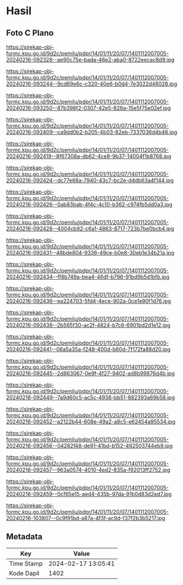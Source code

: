 # Hasil

## Foto C Plano

https://sirekap-obj-formc.kpu.go.id/9d2c/pemilu/pdpr/14/01/11/20/07/1401112007005-20240216-092328--ae90c75e-bada-46e2-aba0-8722eecac8d9.jpg

https://sirekap-obj-formc.kpu.go.id/9d2c/pemilu/pdpr/14/01/11/20/07/1401112007005-20240216-093244--9cd69e6c-c320-40e6-b0d4-7e3022d48028.jpg

https://sirekap-obj-formc.kpu.go.id/9d2c/pemilu/pdpr/14/01/11/20/07/1401112007005-20240216-093250--87b398f2-0307-42e5-826a-15e5f75e02ef.jpg

https://sirekap-obj-formc.kpu.go.id/9d2c/pemilu/pdpr/14/01/11/20/07/1401112007005-20240216-092409--ca9dd0b2-b205-4b03-82eb-7337036d4b46.jpg

https://sirekap-obj-formc.kpu.go.id/9d2c/pemilu/pdpr/14/01/11/20/07/1401112007005-20240216-092419--8f67308a-db62-4ce8-9b37-14004f1b8768.jpg

https://sirekap-obj-formc.kpu.go.id/9d2c/pemilu/pdpr/14/01/11/20/07/1401112007005-20240216-092424--dc77e68a-7940-43c7-bc2e-d4db63a4f144.jpg

https://sirekap-obj-formc.kpu.go.id/9d2c/pemilu/pdpr/14/01/11/20/07/1401112007005-20240216-092426--0ab83bab-4f4c-4c10-b362-c974fb5dd0a3.jpg

https://sirekap-obj-formc.kpu.go.id/9d2c/pemilu/pdpr/14/01/11/20/07/1401112007005-20240216-092428--4004cb92-c6a1-4863-8717-723b7be0bcb4.jpg

https://sirekap-obj-formc.kpu.go.id/9d2c/pemilu/pdpr/14/01/11/20/07/1401112007005-20240216-092431--48bde804-9336-49ce-b0e8-30eb1e34b21a.jpg

https://sirekap-obj-formc.kpu.go.id/9d2c/pemilu/pdpr/14/01/11/20/07/1401112007005-20240216-092434--ff8b749a-bea4-46df-b796-91bd9b5d1bfb.jpg

https://sirekap-obj-formc.kpu.go.id/9d2c/pemilu/pdpr/14/01/11/20/07/1401112007005-20240216-092436--ea224703-5fd4-4ece-902a-0ce1e90f1d76.jpg

https://sirekap-obj-formc.kpu.go.id/9d2c/pemilu/pdpr/14/01/11/20/07/1401112007005-20240216-092438--2b565f30-ac2f-4824-b7c6-6901bd2d1e12.jpg

https://sirekap-obj-formc.kpu.go.id/9d2c/pemilu/pdpr/14/01/11/20/07/1401112007005-20240216-092441--06a5a35a-f248-400d-b60d-7f172fa88d20.jpg

https://sirekap-obj-formc.kpu.go.id/9d2c/pemilu/pdpr/14/01/11/20/07/1401112007005-20240216-092445--2d863067-0e9f-4f27-9402-ad8b99876d4b.jpg

https://sirekap-obj-formc.kpu.go.id/9d2c/pemilu/pdpr/14/01/11/20/07/1401112007005-20240216-092449--7a9d60c5-ac5c-4938-bb51-882393a69b58.jpg

https://sirekap-obj-formc.kpu.go.id/9d2c/pemilu/pdpr/14/01/11/20/07/1401112007005-20240216-092452--a2122b44-608e-49a2-a8c5-e62454a95534.jpg

https://sirekap-obj-formc.kpu.go.id/9d2c/pemilu/pdpr/14/01/11/20/07/1401112007005-20240216-092456--04282f48-de91-41bd-b152-492503744eb9.jpg

https://sirekap-obj-formc.kpu.go.id/9d2c/pemilu/pdpr/14/01/11/20/07/1401112007005-20240216-092457--963a0574-4010-4ed2-835a-f92013ff2752.jpg

https://sirekap-obj-formc.kpu.go.id/9d2c/pemilu/pdpr/14/01/11/20/07/1401112007005-20240216-092459--0cf65e15-aed4-435b-97da-91b0d83d2ed7.jpg

https://sirekap-obj-formc.kpu.go.id/9d2c/pemilu/pdpr/14/01/11/20/07/1401112007005-20240216-103807--0c9f91bd-a87a-4f3f-ac9d-f37f2b3b5217.jpg


## Metadata

| Key        | Value               |
| ---------- | ------------------- |
| Time Stamp | 2024-02-17 13:05:41 |
| Kode Dapil | 1402                |



